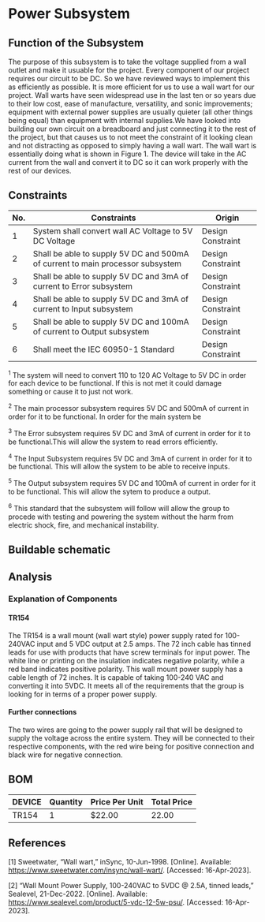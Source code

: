 # Power Subsystem


  
 
## Function of the Subsystem

The purpose of this subsystem is to take the voltage supplied from a wall outlet and make it usuable for the project. Every component of our project requires our circuit to be DC. So we have reviewed ways to implement this as efficiently as possible. It is more efficient for us to use a wall wart for our project. Wall warts have seen widespread use in the last ten or so years due to their low cost, ease of manufacture, versatility, and sonic improvements; equipment with external power supplies are usually quieter (all other things being equal) than equipment with internal supplies.We have looked into building our own circuit on a breadboard and just connecting it to the rest of the project, but that causes us to not meet the constraint of it looking clean and not distracting as opposed to simply having a wall wart. The wall wart is essentially doing what is shown in Figure 1. The device will take in the AC current from the wall and convert it to DC so it can work properly with the rest of our devices.


## Constraints

| No. | Constraints                                                           | Origin            |
| --- | --------------------------------------------------------------------- | ----------------- |
| 1   | System shall convert wall AC Voltage to 5V DC Voltage         | Design Constraint |
| 2   | Shall be able to supply 5V DC and 500mA of current to main processor subsystem                   | Design Constraint |
| 3   | Shall be able to supply 5V DC and 3mA of current to Error subsystem                           | Design Constraint |
| 4   | Shall be able to supply 5V DC and 3mA of current to Input subsystem                                 | Design Constraint |
| 5   | Shall be able to supply 5V DC and 100mA of current to Output subsystem                                      | Design Constraint |
| 6   | Shall meet the IEC 60950-1 Standard                                   | Design Constraint |


<sup>1</sup> The system will need to convert 110 to 120 AC Voltage to 5V DC in order for each device to be functional. If this is not met it could damage something or cause it to just not work.

<sup>2</sup> The main processor subsystem requires 5V DC and 500mA of current in order for it to be functional. In order for the main system be

<sup>3</sup> The Error subsystem requires 5V DC and 3mA of current in order for it to be functional.This will allow the system to read errors efficiently.

<sup>4</sup> The Input Subsystem requires 5V DC and 3mA of current in order for it to be functional. This will allow the system to be able to receive inputs.


<sup>5</sup>  The Output subsystem requires 5V DC and 100mA of current in order for it to be functional. This will allow the sytem to produce a output.


<sup>6</sup> This standard that the subsystem will follow will allow the group to procede with testing and powering the system without the harm from electric shock, fire, and mechanical instability.




## Buildable schematic 




## Analysis
### Explanation of Components

#### TR154

The TR154 is a wall mount (wall wart style) power supply rated for 100-240VAC input and 5 VDC output at 2.5 amps. The 72 inch cable has tinned leads for use with products that have screw terminals for input power. The white line or printing on the insulation indicates negative polarity, while a red band indicates positive polarity. 
This wall mount power supply has a cable length of 72 inches. It is capable of taking 100-240 VAC and converting it into 5VDC. It meets all of the requirements that the group is looking for in terms of a proper power supply.



#### Further connections

The two wires are going to the power supply rail that will be designed to supply the voltage across the entire system. They will be connected to their respective components, with the red wire being for positive connection and black wire for negative connection.


## BOM
| DEVICE            | Quantity | Price Per Unit | Total Price |
| ----------------- | -------- | -------------- | ----------- |
| TR154   | 1              | $22.00        | 22.00     |


## References


[1] Sweetwater, “Wall wart,” inSync, 10-Jun-1998. [Online]. Available: https://www.sweetwater.com/insync/wall-wart/. [Accessed: 16-Apr-2023]. 

[2] “Wall Mount Power Supply, 100-240VAC to 5VDC @ 2.5A, tinned leads,” Sealevel, 21-Dec-2022. [Online]. Available: https://www.sealevel.com/product/5-vdc-12-5w-psu/. [Accessed: 16-Apr-2023]. 
